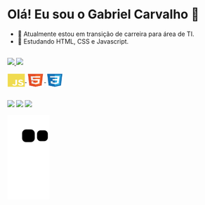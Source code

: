 
# Olá! Eu sou o Gabriel Carvalho 👋

 - 🔭 Atualmente estou em transição de carreira para área de TI.  
 - 🌱 Estudando HTML, CSS e Javascript.
 
##

<div align="left">
  <a href="https://github.com/scarvalhogabriel">
  <img height="150em" src="https://github-readme-stats.vercel.app/api?username=scarvalhogabriel&show_icons=true&theme=github_dark"/>
  <img height="150em" src="https://github-readme-stats.vercel.app/api/top-langs/?username=scarvalhogabriel&layout=compact&langs_count=7&theme=github_dark"/>
  
 
  <div style="display: inline_block"><br>
  <img align="center" alt="Gabriel-Js" height="30" width="40" src="https://raw.githubusercontent.com/devicons/devicon/master/icons/javascript/javascript-plain.svg">
  <img align="center" alt="Gabriel-HTML" height="30" width="40" src="https://raw.githubusercontent.com/devicons/devicon/master/icons/html5/html5-original.svg">
  <img align="center" alt="Gabriel-CSS" height="30" width="40" src="https://raw.githubusercontent.com/devicons/devicon/master/icons/css3/css3-original.svg">
</div>
  
  ##
  
  <div> 
  
<a href = "mailto:scarvalho.gabriel@gmail.com"><img src="https://img.shields.io/badge/-Gmail-%23333?style=for-the-badge&logo=gmail&logoColor=white" target="_blank"></a>
<a href="https://www.linkedin.com/in/gabriel-carvalho-0098b5201/" target="_blank"><img src="https://img.shields.io/badge/-LinkedIn-%230077B5?style=for-the-badge&logo=linkedin&logoColor=white" target="_blank"></a> 
<a href="https://wa.me/5511983008881" target="_blank"><img src="https://img.shields.io/badge/-Whatsapp-4af23?style=for-the-badge&logo=whatsapp&logoColor=white" target="_blank"></a> 

   
![Snake animation](https://github.com/scarvalhogabriel/scarvalhogabriel/blob/output/github-contribution-grid-snake.svg)
   
  </div> 
